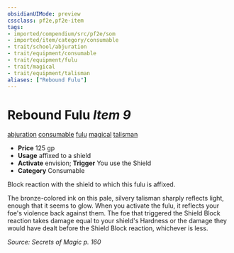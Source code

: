```yaml
---
obsidianUIMode: preview
cssclass: pf2e,pf2e-item
tags:
- imported/compendium/src/pf2e/som
- imported/item/category/consumable
- trait/school/abjuration
- trait/equipment/consumable
- trait/equipment/fulu
- trait/magical
- trait/equipment/talisman
aliases: ["Rebound Fulu"]
---
```

# Rebound Fulu *Item 9*  
[abjuration](abjuration.md)  [consumable](consumable.md)  [fulu](fulu-som.md)  [magical](magical.md)  [talisman](talisman.md)  

- **Price** 125 gp
- **Usage** affixed to a shield
- **Activate** envision; **Trigger** You use the Shield
- **Category** Consumable

Block reaction with the shield to which this fulu is affixed.

The bronze-colored ink on this pale, silvery talisman sharply reflects light, enough that it seems to glow. When you activate the fulu, it reflects your foe's violence back against them. The foe that triggered the Shield Block reaction takes damage equal to your shield's Hardness or the damage they would have dealt before the Shield Block reaction, whichever is less.

*Source: Secrets of Magic p. 160*